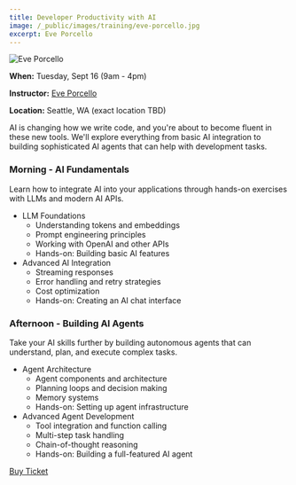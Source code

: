 ```yaml
---
title: Developer Productivity with AI
image: /_public/images/training/eve-porcello.jpg
excerpt: Eve Porcello
---
```

![Eve Porcello](/_public/images/training/eve-porcello.jpg)

**When:** Tuesday, Sept 16 (9am - 4pm)

**Instructor:** [Eve Porcello](https://twitter.com/eveporcello)

**Location:** Seattle, WA (exact location TBD)


AI is changing how we write code, and you're about to become fluent in these new tools. We'll explore everything from basic AI integration to building sophisticated AI agents that can help with development tasks.

### Morning - AI Fundamentals

Learn how to integrate AI into your applications through hands-on exercises with LLMs and modern AI APIs.

- LLM Foundations
    - Understanding tokens and embeddings
    - Prompt engineering principles
    - Working with OpenAI and other APIs
    - Hands-on: Building basic AI features
- Advanced AI Integration
    - Streaming responses
    - Error handling and retry strategies
    - Cost optimization
    - Hands-on: Creating an AI chat interface

### Afternoon - Building AI Agents

Take your AI skills further by building autonomous agents that can understand, plan, and execute complex tasks.

- Agent Architecture
    - Agent components and architecture
    - Planning loops and decision making
    - Memory systems
    - Hands-on: Setting up agent infrastructure
- Advanced Agent Development
    - Tool integration and function calling
    - Multi-step task handling
    - Chain-of-thought reasoning
    - Hands-on: Building a full-featured AI agent

<div class="cta"><a href="/2025/tickets">Buy Ticket</a></div>
